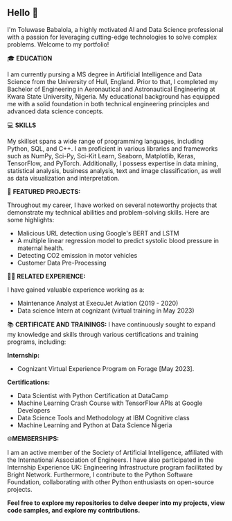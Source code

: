 ## Hello  👋

I'm Toluwase Babalola, a highly motivated AI and Data Science professional with a passion for leveraging cutting-edge technologies to solve complex problems. Welcome to my portfolio!


🎓 **EDUCATION**

I am currently pursing a MS degree in Artificial Intelligence and Data Science from the University of Hull, England. Prior to that, I completed my Bachelor of Engineering in Aeronautical and Astronautical Engineering at Kwara State University, Nigeria. My educational background has equipped me with a solid foundation in both technical engineering principles and advanced data science concepts.


💻 **SKILLS**

My skillset spans a wide range of programming languages, including Python, SQL, and C++. I am proficient in various libraries and frameworks such as NumPy, Sci-Py, Sci-Kit Learn, Seaborn, Matplotlib, Keras, TensorFlow, and PyTorch. Additionally, I possess expertise in data mining, statistical analysis, business analysis, text and image classification, as well as data visualization and interpretation.


🚀 **FEATURED PROJECTS:**

Throughout my career, I have worked on several noteworthy projects that demonstrate my technical abilities and problem-solving skills. Here are some highlights:

- Malicious URL detection using Google's BERT and LSTM
- A multiple linear regression model to predict systolic blood pressure in maternal health.
- Detecting CO2 emission in motor vehicles
- Customer Data Pre-Processing


👨‍💼 **RELATED EXPERIENCE:**

I have gained valuable experience working as a:

- Maintenance Analyst at ExecuJet Aviation (2019 - 2020)
- Data science Intern at cognizant (virtual training in May 2023)


📚 **CERTIFICATE AND TRAININGS:**
I have continuously sought to expand my knowledge and skills through various certifications and training programs, including:

**Internship:**
- Cognizant Virtual Experience Program on Forage [May 2023].

**Certifications:**
- Data Scientist with Python Certification at DataCamp
- Machine Learning Crash Course with TensorFlow APIs at Google Developers
- Data Science Tools and Methodology at IBM Cognitive class
- Machine Learning and Python at Data Science Nigeria


🌐**MEMBERSHIPS:**

I am an active member of the Society of Artificial Intelligence, affiliated with the International Association of Engineers. I have also participated in the Internship Experience UK: Engineering Infrastructure program facilitated by Bright Network. Furthermore, I contribute to the Python Software Foundation, collaborating with other Python enthusiasts on open-source projects.

**Feel free to explore my repositories to delve deeper into my projects, view code samples, and explore my contributions.**
<!--
**xbabs/xbabs** is a ✨ _special_ ✨ repository because its `README.md` (this file) appears on your GitHub profile.

Here are some ideas to get you started:

- 🔭 I’m currently working on ...

- 🌱 I’m currently learning ...
- 👯 I’m looking to collaborate on ...
- 🤔 I’m looking for help with ...
- 
-->
